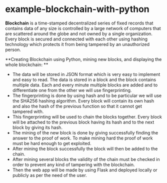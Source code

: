 # example-blockchain-with-python

**Blockchain** is a time-stamped decentralized series of fixed records that contains data of any size is controlled by a large network of computers that are scattered around the globe and not owned by a single organization. Every block is secured and connected with each other using hashing technology which protects it from being tampered by an unauthorized person. 

**Creating Blockchain using Python, mining new blocks, and displaying the whole blockchain: **

- The data will be stored in JSON format which is very easy to implement and easy to read. The data is stored in a block and the block contains multiple data. Each and every minute multiple blocks are added and to differentiate one from the other we will use fingerprinting.
- The fingerprinting is done by using hash and to be particular we will use the SHA256 hashing algorithm. Every block will contain its own hash and also the hash of the previous function so that it cannot get tampered with.
- This fingerprinting will be used to chain the blocks together. Every block will be attached to the previous block having its hash and to the next block by giving its hash.
- The mining of the new block is done by giving successfully finding the answer to the proof of work. To make mining hard the proof of work must be hard enough to get exploited.
- After mining the block successfully the block will then be added to the chain.
- After mining several blocks the validity of the chain must be checked in order to prevent any kind of tampering with the blockchain.
- Then the web app will be made by using Flask and deployed locally or publicly as per the need of the user.

